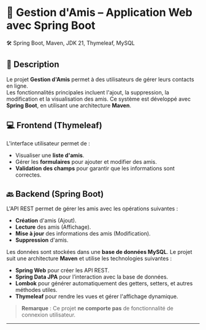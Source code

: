 # 👥 Gestion d'Amis – Application Web avec Spring Boot  
🛠️ Spring Boot, Maven, JDK 21, Thymeleaf, MySQL

## 📌 Description
Le projet **Gestion d'Amis** permet à des utilisateurs de gérer leurs contacts en ligne.  
Les fonctionnalités principales incluent l'ajout, la suppression, la modification et la visualisation des amis. Ce système est développé avec **Spring Boot**, en utilisant une architecture **Maven**.

## 💻 Frontend (Thymeleaf)
L'interface utilisateur permet de :
- Visualiser une **liste d'amis**.
- Gérer les **formulaires** pour ajouter et modifier des amis.
- **Validation des champs** pour garantir que les informations sont correctes.

## 🔙 Backend (Spring Boot)
L'API REST permet de gérer les amis avec les opérations suivantes :
- **Création** d'amis (Ajout).
- **Lecture** des amis (Affichage).
- **Mise à jour** des informations des amis (Modification).
- **Suppression** d'amis.

Les données sont stockées dans une **base de données MySQL**. Le projet suit une architecture **Maven** et utilise les technologies suivantes :
- **Spring Web** pour créer les API REST.
- **Spring Data JPA** pour l’interaction avec la base de données.
- **Lombok** pour générer automatiquement des getters, setters, et autres méthodes utiles.
- **Thymeleaf** pour rendre les vues et gérer l'affichage dynamique.

> **Remarque** : Ce projet **ne comporte pas** de fonctionnalité de connexion utilisateur.

---

